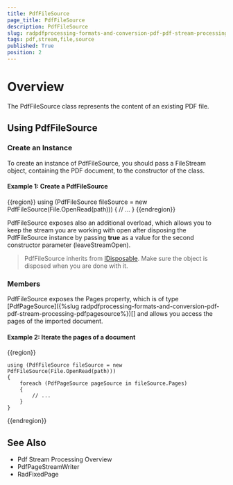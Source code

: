 ```yaml
---
title: PdfFileSource
page_title: PdfFileSource
description: PdfFileSource
slug: radpdfprocessing-formats-and-conversion-pdf-pdf-stream-processing-pdffilesource
tags: pdf,stream,file,source
published: True
position: 2
---
```


# Overview

The PdfFileSource class represents the content of an existing PDF file.

## Using PdfFileSource

### Create an Instance

To create an instance of PdfFileSource, you should pass a FileStream object, containing the PDF document, to the constructor of the class.

#### **Example 1: Create a PdfFileSource**
{{region}}
	using (PdfFileSource fileSource = new PdfFileSource(File.OpenRead(path)))
	{
		// ...
	}
{{endregion}}

PdfFileSource exposes also an additional overload, which allows you to keep the stream you are working with open after disposing the PdfFileSource instance by passing **true** as a value for the second constructor parameter (leaveStreamOpen).

>PdfFileSource inherits from [IDisposable](https://msdn.microsoft.com/en-us/library/system.idisposable(v=vs.110).aspx). Make sure the object is disposed when you are done with it.

### Members

PdfFileSource exposes the Pages property, which is of type [PdfPageSource]({%slug radpdfprocessing-formats-and-conversion-pdf-pdf-stream-processing-pdfpagesource%})[] and allows you access the pages of the imported document.

#### **Example 2: Iterate the pages of a document**
{{region}}
	
	using (PdfFileSource fileSource = new PdfFileSource(File.OpenRead(path)))
	{
	    foreach (PdfPageSource pageSource in fileSource.Pages)
	    {
	    	// ...                  
	    }
	}
{{endregion}}


## See Also

* Pdf Stream Processing Overview
* PdfPageStreamWriter
* RadFixedPage